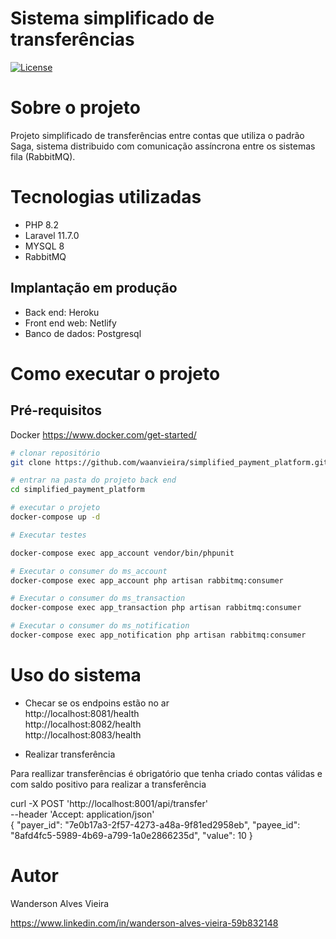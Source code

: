 # Sistema simplificado de transferências 
<p>
<a href="https://github.com/waanvieira/simplified_payment_platform/blob/main/LICENSE"><img src="https://img.shields.io/packagist/l/laravel/framework" alt="License"></a>
</p>

# Sobre o projeto
Projeto simplificado de transferências entre contas que utiliza o padrão Saga, sistema distribuido com comunicação assíncrona entre os sistemas fila (RabbitMQ).

# Tecnologias utilizadas
- PHP 8.2
- Laravel 11.7.0
- MYSQL 8
- RabbitMQ

## Implantação em produção
- Back end: Heroku
- Front end web: Netlify
- Banco de dados: Postgresql

# Como executar o projeto

## Pré-requisitos
Docker
https://www.docker.com/get-started/

```bash
# clonar repositório
git clone https://github.com/waanvieira/simplified_payment_platform.git

# entrar na pasta do projeto back end
cd simplified_payment_platform

# executar o projeto
docker-compose up -d

# Executar testes

docker-compose exec app_account vendor/bin/phpunit

# Executar o consumer do ms_account
docker-compose exec app_account php artisan rabbitmq:consumer

# Executar o consumer do ms_transaction
docker-compose exec app_transaction php artisan rabbitmq:consumer

# Executar o consumer do ms_notification
docker-compose exec app_notification php artisan rabbitmq:consumer

```

# Uso do sistema

* Checar se os endpoins estão no ar <br>
  http://localhost:8081/health <br>
  http://localhost:8082/health <br>
  http://localhost:8083/health <br>

* Realizar transferência

Para reallizar transferências é obrigatório que tenha criado contas válidas e com saldo positivo para realizar a transferência

curl  -X POST 'http://localhost:8001/api/transfer' \
  --header 'Accept: application/json' \
  {
    "payer_id": "7e0b17a3-2f57-4273-a48a-9f81ed2958eb",
    "payee_id": "8afd4fc5-5989-4b69-a799-1a0e2866235d",
    "value": 10
  }

# Autor

Wanderson Alves Vieira

https://www.linkedin.com/in/wanderson-alves-vieira-59b832148
